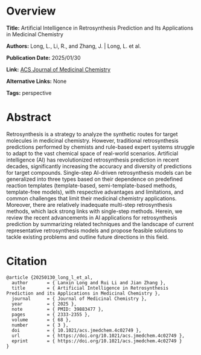 # Overview
**Title:**
Artificial Intelligence in Retrosynthesis Prediction and Its Applications in Medicinal Chemistry

**Authors:**
Long, L., Li, R., and Zhang, J. |
Long, L. et al.

**Publication Date:**
2025/01/30

**Link:**
[ACS Journal of Medicinal Chemistry](https://pubs.acs.org/doi/10.1021/acs.jmedchem.4c02749)

**Alternative Links:**
None

**Tags:**
perspective


# Abstract
Retrosynthesis is a strategy to analyze the synthetic routes for target molecules in medicinal chemistry.
However, traditional retrosynthesis predictions performed by chemists and rule-based expert systems struggle to adapt to the vast chemical space of real-world scenarios.
Artificial intelligence (AI) has revolutionized retrosynthesis prediction in recent decades, significantly increasing the accuracy and diversity of predictions for target compounds.
Single-step AI-driven retrosynthesis models can be generalized into three types based on their dependence on predefined reaction templates (template-based, semi-template-based methods, template-free models), with respective advantages and limitations, and common challenges that limit their medicinal chemistry applications.
Moreover, there are relatively inadequate multi-step retrosynthesis methods, which lack strong links with single-step methods.
Herein, we review the recent advancements in AI applications for retrosynthesis prediction by summarizing related techniques and the landscape of current representative retrosynthesis models and propose feasible solutions to tackle existing problems and outline future directions in this field.


# Citation
```
@article {20250130_long_l_et_al,
  author       = { Lanxin Long and Rui Li and Jian Zhang },
  title        = { Artificial Intelligence in Retrosynthesis Prediction and its Applications in Medicinal Chemistry },
  journal      = { Journal of Medicinal Chemistry },
  year         = { 2025 },
  note         = { PMID: 39883477 },
  pages        = { 2333-2355 },
  volume       = { 68 },
  number       = { 3 },
  doi          = { 10.1021/acs.jmedchem.4c02749 },
  url          = { https://doi.org/10.1021/acs.jmedchem.4c02749 },
  eprint       = { https://doi.org/10.1021/acs.jmedchem.4c02749 }
}
```
